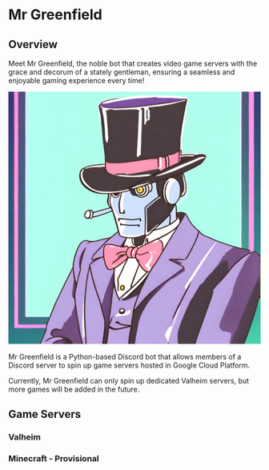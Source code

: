 # Mr Greenfield

## Overview
Meet Mr Greenfield, the noble bot that creates video game servers with the grace and decorum of a stately gentleman, ensuring a seamless and enjoyable gaming experience every time! 

![alt text](https://github.com/tayl0rm/greenfield/blob/main/docs/mr-greenfield-icon.png?raw=true)

Mr Greenfield is a Python-based Discord bot that allows members of a Discord server to spin up game servers hosted in Google Cloud Platform.

Currently, Mr Greenfield can only spin up dedicated Valheim servers, but more games will be added in the future.

## Game Servers
### Valheim

### Minecraft - Provisional
